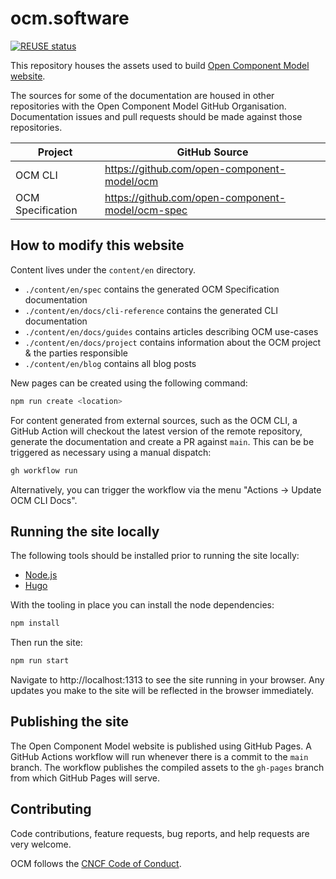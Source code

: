 # ocm.software

[![REUSE status](https://api.reuse.software/badge/github.com/open-component-model/ocm-website)](https://api.reuse.software/info/github.com/open-component-model/ocm-website)

This repository houses the assets used to build [Open Component Model website](https://ocm.sofware).

The sources for some of the documentation are housed in other repositories with the Open Component Model GitHub Organisation. Documentation issues and pull requests should be made against those repositories.

| Project           | GitHub Source                                      |
| ----------------- | -------------------------------------------------- |
| OCM CLI           | <https://github.com/open-component-model/ocm>      |
| OCM Specification | <https://github.com/open-component-model/ocm-spec> |

## How to modify this website

Content lives under the `content/en` directory.

- `./content/en/spec` contains the generated OCM Specification documentation
- `./content/en/docs/cli-reference` contains the generated CLI documentation
- `./content/en/docs/guides` contains articles describing OCM use-cases
- `./content/en/docs/project` contains information about the OCM project & the parties responsible
- `./content/en/blog` contains all blog posts

New pages can be created using the following command:

```bash
npm run create <location>
```

For content generated from external sources, such as the OCM CLI, a GitHub Action will checkout the latest version of the remote repository, generate the documentation and create a PR against `main`. This can be be triggered as necessary using a manual dispatch:

```bash
gh workflow run
```

Alternatively, you can trigger the workflow via the menu "Actions -> Update OCM CLI Docs".

## Running the site locally

The following tools should be installed prior to running the site locally:

- [Node.js](https://docs.npmjs.com/getting-started)
- [Hugo](https://gohugo.io/)

With the tooling in place you can install the node dependencies:

```bash
npm install
```

Then run the site:

```bash
npm run start
```

Navigate to http://localhost:1313 to see the site running in your browser. Any updates you make to the site will be reflected in the browser immediately.

## Publishing the site

The Open Component Model website is published using GitHub Pages. A GitHub Actions workflow will run whenever there is a commit to the `main` branch. The workflow publishes the compiled assets to the `gh-pages` branch from which GitHub Pages will serve.

## Contributing

Code contributions, feature requests, bug reports, and help requests are very welcome.

OCM follows the [CNCF Code of Conduct](https://github.com/cncf/foundation/blob/main/code-of-conduct.md).
